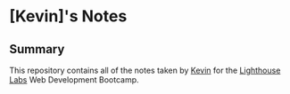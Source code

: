 # [Kevin]'s Notes

## Summary 

This repository contains all of the notes taken by [Kevin](https://github.com/wingkoon) for the [Lighthouse Labs](https://lighthouselabs.ca) Web Development Bootcamp.
